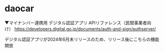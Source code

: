 # daocar


▼マイナンバー連携用
デジタル認証アプリ
APIリファレンス（民間事業者向け）
https://developers.digital.go.jp/documents/auth-and-sign/authserver/

デジタル認証アプリが2024年6月末リリースのため、リリース後にこちらの機能開放




